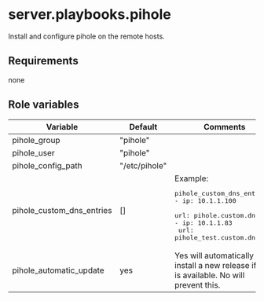 # server.playbooks.pihole
Install and configure pihole on the remote hosts.

## Requirements
none

## Role variables
| Variable                  | Default       | Comments                                                                                                                                           |
|---------------------------|---------------|----------------------------------------------------------------------------------------------------------------------------------------------------|
| pihole_group              | "pihole"      |                                                                                                                                                    | 
| pihole_user               | "pihole"      |                                                                                                                                                    | 
| pihole_config_path        | "/etc/pihole" |                                                                                                                                                    | 
| pihole_custom_dns_entries | []            | Example: <pre>pihole_custom_dns_entries:<br>- ip: 10.1.1.100<br>  url: pihole.custom.dns<br>- ip: 10.1.1.83<br>  url: pihole_test.custom.dns</pre> | 
| pihole_automatic_update   | yes           | Yes will automatically install a new release if one is available. No will prevent this.                                                            | 


